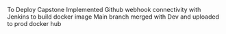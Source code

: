 To Deploy Capstone
Implemented Github webhook connectivity with Jenkins to build docker image
Main branch merged with Dev and uploaded to prod docker hub
